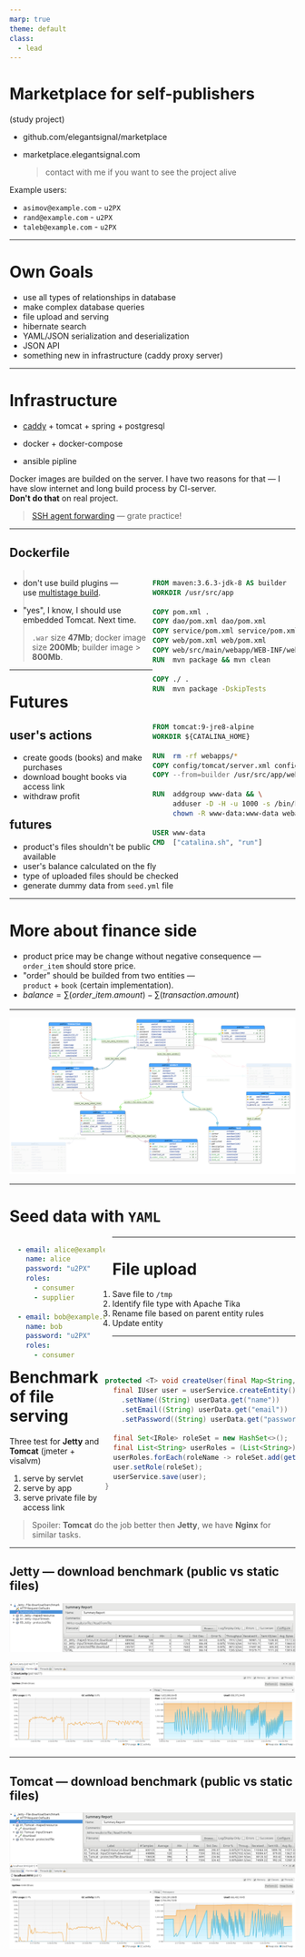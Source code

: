 ```yaml
---
marp: true
theme: default
class:
  - lead
---
```


<style>
p {
	
}
.col-4{
	width: 33.3%;
}
.col-6{
	width: 50%;
}
.col-8{
	width: 66.6%;
}
</style>

# Marketplace for self-publishers

(study project)

- github.com/elegantsignal/marketplace
- marketplace.elegantsignal.com

  > contact with me if you want to see the project alive

Example users:

- `asimov@example.com` - `u2PX`
- `rand@example.com` - `u2PX`
- `taleb@example.com` - `u2PX`

---

# Own Goals

- use all types of relationships in database
- make complex database queries
- file upload and serving
- hibernate search
- YAML/JSON serialization and deserialization
- JSON API
- something new in infrastructure (caddy proxy server)

---

# Infrastructure

- [caddy](https://caddyserver.com/) + tomcat + spring + postgresql

- docker + docker-compose

- ansible pipline

Docker images are builded on the server.
I have two reasons for that — I have slow internet and long build process by CI-server.<br>**Don't do that** on real project.

> [SSH agent forwarding](https://developer.github.com/v3/guides/using-ssh-agent-forwarding/) — grate practice!

---

## Dockerfile

<div>
<div class="col-6" style="float:left;">

- don't use build plugins —<br>use [multistage&nbsp;build](https://docs.docker.com/develop/develop-images/multistage-build/).

- "yes", I know, I should use<br>embedded Tomcat. Next time.

</div>

<div class="col-6" style="float:right;">

```dockerfile
FROM maven:3.6.3-jdk-8 AS builder
WORKDIR /usr/src/app

COPY pom.xml .
COPY dao/pom.xml dao/pom.xml
COPY service/pom.xml service/pom.xml
COPY web/pom.xml web/pom.xml
COPY web/src/main/webapp/WEB-INF/web.xml web/src/main/webapp/WEB-INF/web.xml
RUN  mvn package && mvn clean

COPY ./ .
RUN  mvn package -DskipTests



FROM tomcat:9-jre8-alpine
WORKDIR ${CATALINA_HOME}

RUN  rm -rf webapps/*
COPY config/tomcat/server.xml config/tomcat/context.xml conf/
COPY --from=builder /usr/src/app/web/target/${APP_NAME}.war webapps/ROOT.war

RUN  addgroup www-data && \
     adduser -D -H -u 1000 -s /bin/bash www-data -G www-data && \
     chown -R www-data:www-data webapps temp

USER www-data
CMD  ["catalina.sh", "run"]
```

</div>
</div>

> `.war` size **47Mb**; docker image size **200Mb**; builder image > **800Mb**.

---

# Futures

## user's actions

- create goods (books) and make purchases
- download bought books via access link
- withdraw profit

## futures

- product's files shouldn't be public available
- user's balance calculated on the fly
- type of uploaded files should be checked
- generate dummy data from `seed.yml` file

---

# More about finance side

- product price may be change without negative consequence —<br>`order_item` should store price.
- "order" should be builded from two entities —<br>`product` + `book` (certain implementation).
- $balance = \sum_{}(order\_item.amount) - \sum_{}(transaction.amount)$

---

![database-schema](presentation.assets/database-schema.png)

---

# Seed data with `YAML`

<div>
<div class="col-4" style="padding-right:10pt; float:left">

```yaml
  - email: alice@example.com
    name: alice
    password: "u2PX"
    roles:
      - consumer
      - supplier

  - email: bob@example.com
    name: bob
    password: "u2PX"
    roles:
      - consumer
```

</div>
<div class="col-8" style=" float:right">

```java
protected <T> void createUser(final Map<String, T> userData) {
  final IUser user = userService.createEntity()
    .setName((String) userData.get("name"))
    .setEmail((String) userData.get("email"))
    .setPassword((String) userData.get("password"));

  final Set<IRole> roleSet = new HashSet<>();
  final List<String> userRoles = (List<String>) userData.get("roles");
  userRoles.forEach(roleName -> roleSet.add(getOrCreateRole(roleName)));
  user.setRole(roleSet);
  userService.save(user);
}
```

</div>

<div>

---

# File upload

1. Save file to `/tmp`
1. Identify file type with Apache Tika
1. Rename file based on parent entity rules
1. Update entity

---

# Benchmark of file serving

Three test for **Jetty** and **Tomcat** (jmeter + visalvm)

1. serve by servlet
1. serve by app
1. serve private file by access link

> Spoiler: **Tomcat** do the job better then **Jetty**, we have **Nginx** for similar tasks.

---

## Jetty — download benchmark (public vs static files)

![jetty-jmeter](presentation.assets/jetty-jmeter.png)

![jetty-visualvm](presentation.assets/jetty-visualvm.png)

---

## Tomcat — download benchmark (public vs static files)

![tomcat-jmeter](presentation.assets/tomcat-jmeter.png)
![tomcat-visualvm](presentation.assets/tomcat-visualvm.png)
